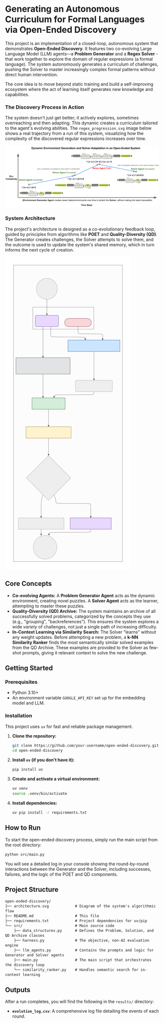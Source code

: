 # Generating an Autonomous Curriculum for Formal Languages via Open-Ended Discovery

This project is an implementation of a closed-loop, autonomous system that demonstrates **Open-Ended Discovery**. It features two co-evolving Large Language Model (LLM) agents—a **Problem Generator** and a **Regex Solver** - that work together to explore the domain of regular expressions (a formal language). The system autonomously generates a curriculum of challenges, pushing the Solver to master increasingly complex formal patterns without direct human intervention.

The core idea is to move beyond static training and build a self-improving ecosystem where the act of learning itself generates new knowledge and capabilities.

### The Discovery Process in Action

The system doesn't just get better; it actively explores, sometimes overreaching and then adapting. This dynamic creates a curriculum tailored to the agent's evolving abilities. The `regex_progression.svg` image below shows a real trajectory from a run of this system, visualizing how the complexity of the discovered regular expressions increases over time.

![Regex Progression Visualization](results/regex_visualizations/regex_progression.svg)

### System Architecture

The project's architecture is designed as a co-evolutionary feedback loop, guided by principles from algorithms like **POET** and **Quality-Diversity (QD)**. The Generator creates challenges, the Solver attempts to solve them, and the outcome is used to update the system's shared memory, which in turn informs the next cycle of creation.

![Algorithmic Architecture](architecture.svg)

## Core Concepts

*   **Co-evolving Agents:** A **Problem Generator Agent** acts as the dynamic environment, creating novel puzzles. A **Solver Agent** acts as the learner, attempting to master these puzzles.
*   **Quality-Diversity (QD) Archive:** The system maintains an archive of all successfully solved problems, categorized by the concepts they use (e.g., "grouping", "backreferences"). This ensures the system explores a wide *variety* of challenges, not just a single path of increasing difficulty.
*   **In-Context Learning via Similarity Search:** The Solver "learns" without any weight updates. Before attempting a new problem, a **k-NN Similarity Ranker** finds the most semantically similar solved examples from the QD Archive. These examples are provided to the Solver as few-shot prompts, giving it relevant context to solve the new challenge.

## Getting Started

### Prerequisites

*   Python 3.10+
*   An environment variable `GOOGLE_API_KEY` set up for the embedding model and LLM.

### Installation

This project uses `uv` for fast and reliable package management.

1.  **Clone the repository:**
    ```bash
    git clone https://github.com/your-username/open-ended-discovery.git
    cd open-ended-discovery
    ```

2.  **Install `uv` (if you don't have it):**
    ```bash
    pip install uv
    ```

3.  **Create and activate a virtual environment:**
    ```bash
    uv venv
    source .venv/bin/activate
    ```

4.  **Install dependencies:**
    ```bash
    uv pip install -r requirements.txt
    ```

## How to Run

To start the open-ended discovery process, simply run the main script from the root directory:

```bash
python src/main.py
```

You will see a detailed log in your console showing the round-by-round interactions between the Generator and the Solver, including successes, failures, and the logic of the POET and QD components.

## Project Structure

```
open-ended-discovery/
├── architecture.svg            # Diagram of the system's algorithmic flow
├── README.md                   # This file
├── requirements.txt            # Project dependencies for uv/pip
└── src/                        # Main source code
    ├── data_structures.py      # Defines the Problem, Solution, and QD Archive classes
    ├── harness.py              # The objective, non-AI evaluation engine
    ├── llm_agents.py           # Contains the prompts and logic for Generator and Solver agents
    ├── main.py                 # The main script that orchestrates the discovery loop
    └── similarity_ranker.py    # Handles semantic search for in-context learning
```

## Outputs

After a run completes, you will find the following in the `results/` directory:

*   **`evolution_log.csv`**: A comprehensive log file detailing the events of each round.